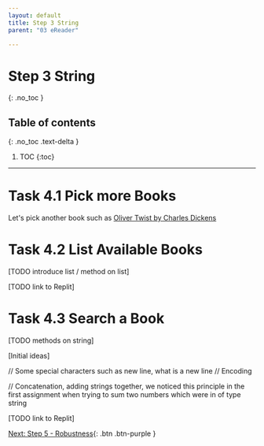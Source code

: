 ```yaml
---
layout: default
title: Step 3 String
parent: "03 eReader"

---
```


# Step 3 String
{: .no_toc }

## Table of contents
{: .no_toc .text-delta }

1. TOC
{:toc}

---


# Task 4.1 Pick more Books

Let's pick another book such as [Oliver Twist by Charles Dickens](http://www.gutenberg.org/files/46675/46675-0.txt)



# Task 4.2 List Available Books

[TODO introduce list / method on list]


[TODO link to Replit]

# Task 4.3 Search a Book


[TODO methods on string]

[Initial ideas]

// Some special characters such as new line, what is a new line
// Encoding

// Concatenation, adding strings together, we noticed this principle in the first assignment when trying to sum two numbers which were in of type string

[TODO link to Replit]


[Next: Step 5 - Robustness]({{site.baseurl}}/assignments/03-ereader/step5){: .btn .btn-purple }